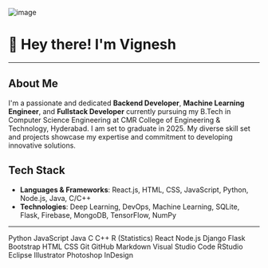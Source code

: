 ![image](https://github.com/Vignesh1625/Vignesh1625/assets/112402061/e3293cba-5394-4d77-bc4e-23ea01ec7eee)

# 👋 Hey there! I'm Vignesh
___

## About Me
I'm a passionate and dedicated **Backend Developer**, **Machine Learning Engineer**, and **Fullstack Developer** currently pursuing my B.Tech in Computer Science Engineering at CMR College of Engineering & Technology, Hyderabad. I am set to graduate in 2025. My diverse skill set and projects showcase my expertise and commitment to developing innovative solutions.

## Tech Stack
- **Languages & Frameworks**: React.js, HTML, CSS, JavaScript, Python, Node.js, Java, C/C++
- **Technologies**: Deep Learning, DevOps, Machine Learning, SQLite, Flask, Firebase, MongoDB, TensorFlow, NumPy

___
Python  JavaScript  Java  C  C++  R (Statistics)
React  Node.js  Django  Flask  Bootstrap
HTML  CSS  Git  GitHub  Markdown
Visual Studio Code  RStudio  Eclipse
Illustrator  Photoshop  InDesign
